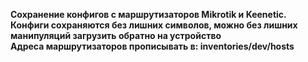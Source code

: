 <b>Сохранение конфигов с маршрутизаторов Mikrotik и Keenetic. Конфиги сохраняются без лишних символов, можно без лишних манипуляций загрузить обратно на устройство</b></br>
<b>Адреса маршрутизаторов прописывать в: inventories/dev/hosts </b>

